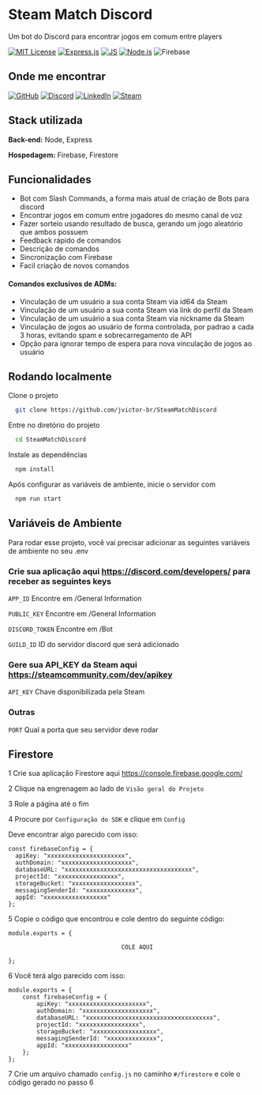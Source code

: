 
# Steam Match Discord

Um bot do Discord para encontrar jogos em comum entre players


[![MIT License](https://camo.githubusercontent.com/3dbcfa4997505c80ef928681b291d33ecfac2dabf563eb742bb3e269a5af909c/68747470733a2f2f696d672e736869656c64732e696f2f6769746875622f6c6963656e73652f496c65726961796f2f6d61726b646f776e2d6261646765733f7374796c653d666f722d7468652d6261646765)](https://choosealicense.com/licenses/mit/)
[![Express.js](https://img.shields.io/badge/Express.js-404D59?style=for-the-badge)]()
[![JS](https://img.shields.io/badge/JavaScript-323330?style=for-the-badge&logo=javascript&logoColor=F7DF1E)]()
[![Node.js](https://img.shields.io/badge/Node.js-43853D?style=for-the-badge&logo=node.js&logoColor=white)]()
![Firebase](https://img.shields.io/badge/Firebase-039BE5?style=for-the-badge&logo=Firebase&logoColor=white)




## Onde me encontrar

[![GitHub](https://img.shields.io/badge/GitHub-100000?style=for-the-badge&logo=github&logoColor=white)](https://github.com/jvictor-br/SteamMatchDiscord)
[![Discord](https://img.shields.io/badge/Discord-7289DA?style=for-the-badge&logo=discord&logoColor=white)](https://discord.gg/HNfKw8CDWd)
[![LinkedIn](https://img.shields.io/badge/LinkedIn-0077B5?style=for-the-badge&logo=linkedin&logoColor=white)](https://www.linkedin.com/in/jvferreirasantana/)
[![Steam](https://img.shields.io/badge/Steam-000000?style=for-the-badge&logo=steam&logoColor=white)](https://steamcommunity.com/id/VictorOficial/)






## Stack utilizada

**Back-end:** Node, Express

**Hospedagem:** Firebase, Firestore


## Funcionalidades

- Bot com Slash Commands, a forma mais atual de criação de Bots para discord
- Encontrar jogos em comum entre jogadores do mesmo canal de voz
- Fazer sorteio usando resultado de busca, gerando um jogo aleatório que ambos possuem
- Feedback rápido de comandos
- Descrição de comandos
- Sincronização com Firebase
- Facil criação de novos comandos
#### Comandos exclusivos de ADMs:
- Vinculação de um usuário a sua conta Steam via id64 da Steam
- Vinculação de um usuário a sua conta Steam via link do perfil da Steam
- Vinculação de um usuário a sua conta Steam via nickname da Steam
- Vinculação de jogos ao usuário de forma controlada, por padrao a cada 3 horas, evitando spam e sobrecarregamento de API
- Opção para ignorar tempo de espera para nova vinculação de jogos ao usuário



## Rodando localmente

Clone o projeto

```bash
  git clone https://github.com/jvictor-br/SteamMatchDiscord
```

Entre no diretório do projeto

```bash
  cd SteamMatchDiscord
```

Instale as dependências

```bash
  npm install
```

Após configurar as variáveis de ambiente, inicie o servidor com

```bash
  npm run start
```


## Variáveis de Ambiente

Para rodar esse projeto, você vai precisar adicionar as seguintes variáveis de ambiente no seu .env

### Crie sua aplicação aqui https://discord.com/developers/ para receber as seguintes keys

`APP_ID` Encontre em /General Information

`PUBLIC_KEY` Encontre em /General Information

`DISCORD_TOKEN` Encontre em /Bot

`GUILD_ID` ID do servidor discord que será adicionado

### Gere sua API_KEY da Steam aqui https://steamcommunity.com/dev/apikey

`API_KEY` Chave disponibilizada pela Steam

### Outras

`PORT` Qual a porta que seu servidor deve rodar

## Firestore

1 Crie sua aplicação Firestore aqui https://console.firebase.google.com/

2 Clique na engrenagem ao lado de `Visão geral do Projeto`

3 Role a página até o fim

4 Procure por `Configuração do SDK` e clique em `Config`

Deve encontrar algo parecido com isso:
```
const firebaseConfig = {
  apiKey: "xxxxxxxxxxxxxxxxxxxxxx",
  authDomain: "xxxxxxxxxxxxxxxxxxxx",
  databaseURL: "xxxxxxxxxxxxxxxxxxxxxxxxxxxxxxxxxxxx",
  projectId: "xxxxxxxxxxxxxxxxx",
  storageBucket: "xxxxxxxxxxxxxxxxxx",
  messagingSenderId: "xxxxxxxxxxxxxx",
  appId: "xxxxxxxxxxxxxxxxxx"
};
```

5 Copie o código que encontrou e cole dentro do seguinte código:
```
module.exports = {

                                COLE AQUI

};
```

6 Você terá algo parecido com isso:
```
module.exports = {
    const firebaseConfig = {
        apiKey: "xxxxxxxxxxxxxxxxxxxxxx",
        authDomain: "xxxxxxxxxxxxxxxxxxxx",
        databaseURL: "xxxxxxxxxxxxxxxxxxxxxxxxxxxxxxxxxxxx",
        projectId: "xxxxxxxxxxxxxxxxx",
        storageBucket: "xxxxxxxxxxxxxxxxxx",
        messagingSenderId: "xxxxxxxxxxxxxx",
        appId: "xxxxxxxxxxxxxxxxxx"
    };
};
```
7 Crie um arquivo chamado `config.js` no caminho `#/firestore` e  cole o código gerado no passo 6